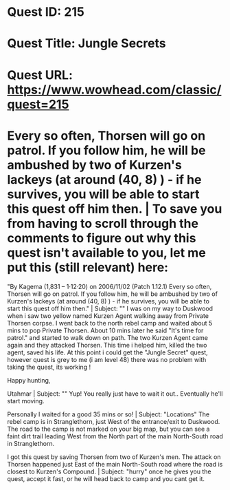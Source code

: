 # Quest ID: 215
# Quest Title: Jungle Secrets
# Quest URL: https://www.wowhead.com/classic/quest=215
# Every so often, Thorsen will go on patrol. If you follow him, he will be ambushed by two of Kurzen's lackeys (at around (40, 8) ) - if he survives, you will be able to start this quest off him then. | To save you from having to scroll through the comments to figure out why this quest isn't available to you, let me put this (still relevant) here:

"By Kagema (1,831 – 1·12·20) on 2006/11/02 (Patch 1.12.1)
Every so often, Thorsen will go on patrol. If you follow him, he will be ambushed by two of Kurzen's lackeys (at around (40, 8) ) - if he survives, you will be able to start this quest off him then." | Subject: "<Blank>"
I was on my way to Duskwood when i saw two yellow named Kurzen Agent walking away from Private Thorsen corpse. I went back to the north rebel camp and waited about 5 mins to pop Private Thorsen. About 10 mins later he said "It's time for patrol." and started to walk down on path. The two Kurzen Agent came again and they attacked Thorsen. This time i helped him, killed the two agent, saved his life. At this point i could get the "Jungle Secret" quest, however quest is grey to me (i am level 48) there was no problem with taking the quest, its working !

Happy hunting,

Utahmar | Subject: "<Blank>"
Yup! You really just have to wait it out.. Eventually he'll start moving.

Personally I waited for a good 35 mins or so! | Subject: "Locations"
The rebel camp is in Stranglethorn, just West of the entrance/exit to Duskwood. The road to the camp is not marked on your big map, but you can see a faint dirt trail leading West from the North part of the main North-South road in Stranglethorn.

I got this quest by saving Thorsen from two of Kurzen's men. The attack on Thorsen happened just East of the main North-South road where the road is closest to Kurzen's Compound. | Subject: "hurry"
once he gives you the quest, accept it fast, or he will head back to camp and you cant get it.